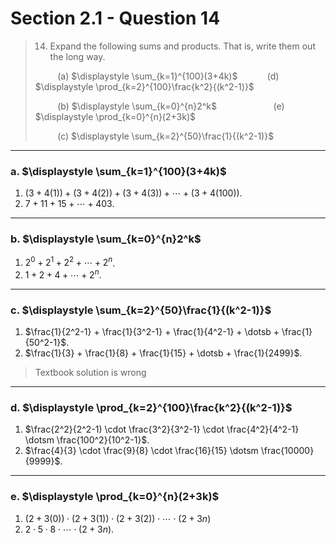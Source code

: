 # Section 2.1 - Question 14

> 14. Expand the following sums and products. That is, write them out the long way.  
>  
> &nbsp;&nbsp;&nbsp;&nbsp;&nbsp;&nbsp;&nbsp;&nbsp; (a) $\displaystyle \sum_{k=1}^{100}(3+4k)$ &nbsp;&nbsp;&nbsp;&nbsp;&nbsp;&nbsp;&nbsp;&nbsp;&nbsp;&nbsp; (d) $\displaystyle \prod_{k=2}^{100}\frac{k^2}{(k^2-1)}$  
> 
> &nbsp;&nbsp;&nbsp;&nbsp;&nbsp;&nbsp;&nbsp;&nbsp; (b) $\displaystyle \sum_{k=0}^{n}2^k$ &nbsp;&nbsp;&nbsp;&nbsp;&nbsp;&nbsp;&nbsp;&nbsp;&nbsp;&nbsp;&nbsp;&nbsp;&nbsp;&nbsp;&nbsp;&nbsp;&nbsp;&nbsp;&nbsp;&nbsp;&nbsp; (e) $\displaystyle \prod_{k=0}^{n}(2+3k)$  
>  
> &nbsp;&nbsp;&nbsp;&nbsp;&nbsp;&nbsp;&nbsp;&nbsp;&nbsp;(c) $\displaystyle \sum_{k=2}^{50}\frac{1}{(k^2-1)}$

---

### a. $\displaystyle \sum_{k=1}^{100}(3+4k)$

1. $(3 + 4(1)) + (3 + 4(2)) + (3 + 4(3)) + \dotsb + (3 + 4(100))$.
2. $7 + 11 + 15 + \dotsb + 403$.

---

### b. $\displaystyle \sum_{k=0}^{n}2^k$

1. $2^0 + 2^1 + 2^2 + \dotsb + 2^n$.
2. $1 + 2 + 4 + \dotsb + 2^n$.

---

### c. $\displaystyle \sum_{k=2}^{50}\frac{1}{(k^2-1)}$

1. $\frac{1}{2^2-1} + \frac{1}{3^2-1} + \frac{1}{4^2-1} + \dotsb + \frac{1}{50^2-1}$.
2. $\frac{1}{3} + \frac{1}{8} + \frac{1}{15} + \dotsb + \frac{1}{2499}$.

> Textbook solution is wrong
---

### d. $\displaystyle \prod_{k=2}^{100}\frac{k^2}{(k^2-1)}$

1. $\frac{2^2}{2^2-1) \cdot \frac{3^2}{3^2-1} \cdot \frac{4^2}{4^2-1} \dotsm \frac{100^2}{10^2-1}$.
2. $\frac{4}{3} \cdot \frac{9}{8} \cdot \frac{16}{15} \dotsm \frac{10000}{9999}$.

---

### e. $\displaystyle \prod_{k=0}^{n}(2+3k)$

1. $(2 + 3(0)) \cdot (2 + 3(1)) \cdot (2 + 3(2)) \cdot \dotsm \cdot (2 + 3n)$
2. $2 \cdot 5 \cdot 8 \cdot \dotsm \cdot (2 + 3n)$.
